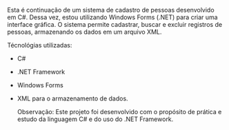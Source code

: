 Esta é continuação de um sistema de cadastro de pessoas desenvolvido em C#. 
Dessa vez, estou utilizando Windows Forms (.NET) para criar uma interface gráfica. 
O sistema permite cadastrar, buscar e excluir registros de pessoas, armazenando os dados em um arquivo XML.

Técnológias utilizadas: 
- C#
- .NET Framework
- Windows Forms
- XML para o armazenamento de dados.

  Observação: Este projeto foi desenvolvido com o propósito de prática e estudo da linguagem C# e do uso do .NET Framework.

